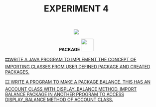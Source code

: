 <h1 align="center">EXPERIMENT 4</h1>
<!-- PROJECT LOGO -->
<br />
<p align="center">
  <a href="https://github.com/DHANOLA/CLASS-NOTIX/tree/root/SEMESTER%204/OBJECT-ORIENTED%20PROGRAMMING%20LAB/EXPERIMENT%204">
    <img src="https://media.giphy.com/media/3o85xxHriUi8INnaco/giphy.gif" >
  </a>



  <p align="center">
  <b>PACKAGE <img src="https://media.giphy.com/media/Z1Exz24FbX3Ko/giphy.gif" width="40" height="40" /></b>
    <br />

  </p>
</p>

<!-- TABLE OF CONTENTS -->

  <ol>

<a href="https://github.com/DHANOLA/CLASS-NOTIX/tree/root/SEMESTER%204/OBJECT-ORIENTED%20PROGRAMMING%20LAB/EXPERIMENT%204/1" style="color: ">🎞️WRITE A JAVA PROGRAM TO IMPLEMENT THE CONCEPT OF IMPORTING CLASSES FROM USER DEFINED PACKAGE AND CREATED PACKAGES.</a><br />

<a href="https://github.com/DHANOLA/CLASS-NOTIX/tree/root/SEMESTER%204/OBJECT-ORIENTED%20PROGRAMMING%20LAB/EXPERIMENT%204/2" style="color: ">🎞️ WRITE A PROGRAM TO MAKE A PACKAGE BALANCE. THIS HAS AN ACCOUNT CLASS WITH DISPLAY_BALANCE METHOD. IMPORT BALANCE PACKAGE IN ANOTHER PROGRAM TO ACCESS DISPLAY_BALANCE METHOD OF ACCOUNT CLASS.</a><br />


  </ol>
</details>

